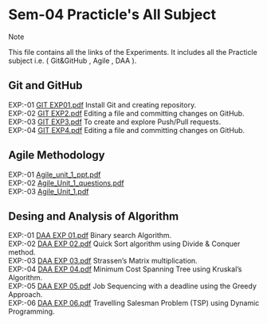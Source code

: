 # Sem-04 Practicle's All Subject
> [!NOTE]
> This file contains all the links of the Experiments.
> It includes all the Practicle subject i.e. ( Git&GitHub , Agile , DAA ).

## Git and GitHub   
EXP:-01 [GIT EXP01.pdf](https://github.com/adarshkrsingh07/Pract_Sem04/files/14445228/GIT.EXP01.pdf) Install Git and creating repository.    
EXP:-02 [GIT EXP2.pdf](https://github.com/adarshkrsingh07/Pract_Sem04/files/14445240/GIT.EXP2.pdf)   Editing a file and committing changes on GitHub.  
EXP:-03 [GIT EXP3.pdf](https://github.com/adarshkrsingh07/Pract_Sem04/files/14445248/GIT.EXP3.pdf)   To create and explore Push/Pull requests.  
EXP:-04 [GIT EXP4.pdf](https://github.com/adarshkrsingh07/Pract_Sem04/files/14445256/GIT.EXP4.pdf)   Editing a file and committing changes on GitHub.  

## Agile Methodology
EXP:-01 [Agile_unit_1_ppt.pdf](https://github.com/adarshkrsingh07/Pract_Sem04/files/14445344/Agile_unit_1_ppt.pdf)  
EXP:-02 [Agile_Unit_1_questions.pdf](https://github.com/adarshkrsingh07/Pract_Sem04/files/14445345/Agile_Unit_1_questions.pdf)  
EXP:-03 [Agile_Unit_1.pdf](https://github.com/adarshkrsingh07/Pract_Sem04/files/14445346/Agile_Unit_1.pdf)  

## Desing and Analysis of Algorithm
EXP:-01 [DAA EXP 01.pdf](https://github.com/adarshkrsingh07/Pract_Sem04/files/14445490/DAA.EXP.01.pdf)  Binary search Algorithm.  
EXP:-02 [DAA EXP 02.pdf](https://github.com/adarshkrsingh07/Pract_Sem04/files/14445492/DAA.EXP.02.pdf)  Quick Sort algorithm using Divide & Conquer method.  
EXP:-03 [DAA EXP 03.pdf](https://github.com/adarshkrsingh07/Pract_Sem04/files/14445489/DAA.EXP.03.pdf)  Strassen’s Matrix multiplication.  
EXP:-04 [DAA EXP 04.pdf](https://github.com/adarshkrsingh07/Pract_Sem04/files/14445498/DAA.EXP.04.pdf)  Minimum Cost Spanning Tree using Kruskal’s Algorithm.  
EXP:-05 [DAA EXP 05.pdf](https://github.com/adarshkrsingh07/Pract_Sem04/files/14445496/DAA.EXP.05.pdf)  Job Sequencing with a deadline using the Greedy Approach.  
EXP:-06 [DAA EXP 06.pdf](https://github.com/adarshkrsingh07/Pract_Sem04/files/14445493/DAA.EXP.06.pdf)  Travelling Salesman Problem (TSP) using Dynamic Programming.  

